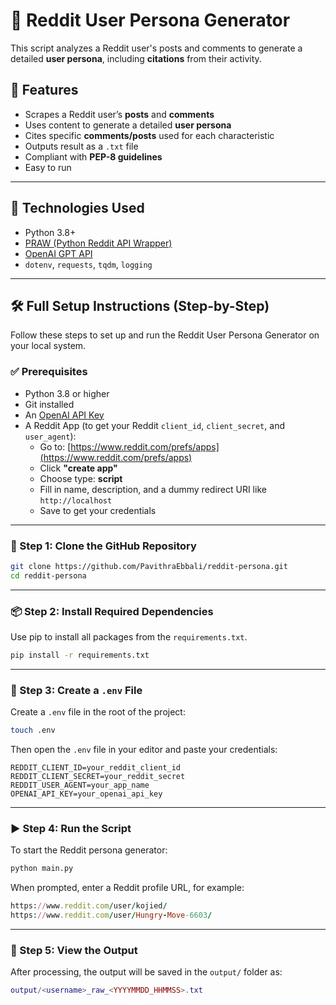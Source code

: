 # 🧠 Reddit User Persona Generator

This script analyzes a Reddit user's posts and comments to generate a detailed **user persona**, including **citations** from their activity.

## 📌 Features

- Scrapes a Reddit user’s **posts** and **comments**
- Uses content to generate a detailed **user persona**
- Cites specific **comments/posts** used for each characteristic
- Outputs result as a `.txt` file
- Compliant with **PEP-8 guidelines**
- Easy to run
  
---

## 🧰 Technologies Used

- Python 3.8+
- [PRAW (Python Reddit API Wrapper)](https://praw.readthedocs.io/)
- [OpenAI GPT API](https://platform.openai.com/docs/)
- `dotenv`, `requests`, `tqdm`, `logging`

---

## 🛠️ Full Setup Instructions (Step-by-Step)

Follow these steps to set up and run the Reddit User Persona Generator on your local system.

### ✅ Prerequisites

- Python 3.8 or higher
- Git installed
- An [OpenAI API Key](https://platform.openai.com/account/api-keys)
- A Reddit App (to get your Reddit `client_id`, `client_secret`, and `user_agent`):
  - Go to: [https://www.reddit.com/prefs/apps](https://www.reddit.com/prefs/apps)
  - Click **"create app"**
  - Choose type: **script**
  - Fill in name, description, and a dummy redirect URI like `http://localhost`
  - Save to get your credentials

---

### 📁 Step 1: Clone the GitHub Repository

```bash
git clone https://github.com/PavithraEbbali/reddit-persona.git
cd reddit-persona
```

---

### 📦 Step 2: Install Required Dependencies

Use pip to install all packages from the `requirements.txt`.

```bash
pip install -r requirements.txt
```

---

### 🔐 Step 3: Create a `.env` File

Create a `.env` file in the root of the project:

```bash
touch .env
```

Then open the `.env` file in your editor and paste your credentials:

```env
REDDIT_CLIENT_ID=your_reddit_client_id
REDDIT_CLIENT_SECRET=your_reddit_secret
REDDIT_USER_AGENT=your_app_name
OPENAI_API_KEY=your_openai_api_key
```
---

### ▶️ Step 4: Run the Script

To start the Reddit persona generator:

```bash
python main.py
```

When prompted, enter a Reddit profile URL, for example:

```ruby
https://www.reddit.com/user/kojied/
https://www.reddit.com/user/Hungry-Move-6603/ 
```

---

### 📂 Step 5: View the Output

After processing, the output will be saved in the `output/` folder as:

```lua
output/<username>_raw_<YYYYMMDD_HHMMSS>.txt
```






